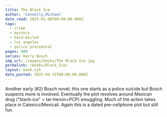 ```yaml
---
title: The Black Ice
author: 'Connelly,Michael'
date_read: 2025-01-08T00:00:00.000Z
tags:
  - crime
  - mystery
  - hard-boiled
  - los angeles
  - police procedural
pages: 400
series: Harry Bosch
img_url: /images/books/The Black Ice.jpg
permalink: /books/Black_Ice/
layout: book.njk
date_posted: 2025-04-15T00:00:00.000Z
---
```

Another early (#2) Bosch novel; this one starts as a police suicide but Bosch suspects more is involved.  Eventually the plot revolves around
Mexican drug ("black-ice" = tar-heroin+PCP) smuggling.  Much of the action takes place in Calexico/Mexicali.  Again this is a dated pre-cellphone
plot but still fun.
